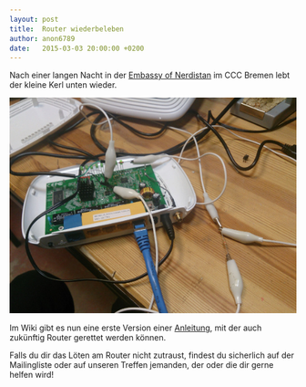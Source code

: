 ```yaml
---
layout: post
title:  Router wiederbeleben
author: anon6789
date:   2015-03-03 20:00:00 +0200
---
```


Nach einer langen Nacht in der [Embassy of Nerdistan](http://ccchb.de/wiki/Embassy) im CCC Bremen lebt der kleine Kerl unten wieder.

<img src="/blog/files/2015-03-03/unbrick.jpg" title="unbrick_im_ccc" />

Im Wiki gibt es nun eine erste Version einer [Anleitung](http://wiki.bremen.freifunk.net/Anleitungen/Unbrick), mit der auch zukünftig Router gerettet werden können. 

Falls du dir das Löten am Router nicht zutraust, findest du sicherlich auf der Mailingliste oder auf unseren Treffen jemanden, der oder die dir gerne helfen wird!
